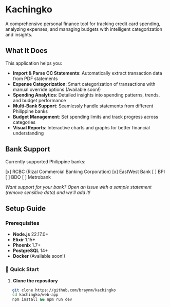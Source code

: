# Kachingko

A comprehensive personal finance tool for tracking credit card spending, analyzing expenses, and managing budgets with intelligent categorization and insights.

## What It Does

This application helps you:

- **Import & Parse CC Statements**: Automatically extract transaction data from PDF statements
- **Expense Categorization**: Smart categorization of transactions with manual override options (Available soon!)
- **Spending Analytics**: Detailed insights into spending patterns, trends, and budget performance
- **Multi-Bank Support**: Seamlessly handle statements from different Philippine banks
- **Budget Management**: Set spending limits and track progress across categories
- **Visual Reports**: Interactive charts and graphs for better financial understanding

## Bank Support

Currently supported Philippine banks:

[x] RCBC (Rizal Commercial Banking Corporation)
[x] EastWest Bank
[ ] BPI
[ ] BDO
[ ] Metrobank

*Want support for your bank? Open an issue with a sample statement (remove sensitive data) and we'll add it!*

## Setup Guide

### Prerequisites

- **Node.js** 22.17.0+
- **Elixir** 1.15+
- **Phoenix** 1.7+
- **PostgreSQL** 14+
- **Docker** (Available soon!)

### 🚀 Quick Start

1. **Clone the repository**
```bash
   git clone https://github.com/braynm/kachingko
   cd kachingko/web-app
   npm install && npm run dev
